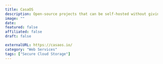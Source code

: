 ```yaml
---
title: CasaOS
description: Open-source projects that can be self-hosted without giving up privacy or locking you into a service you don't control.
image: ""
date: 
featured: false
affiliated: false
draft: false

externalURL: https://casaos.io/
category: "Web Services"
tags: ["Secure Cloud Storage"]
---
```

